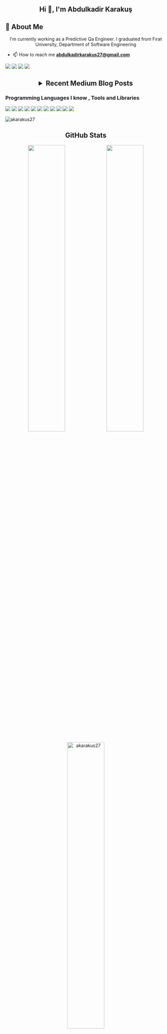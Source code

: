 <h2 align="center">Hi 👋, I'm Abdulkadir Karakuş</h2>

## 📖  About Me
<p align="center"> I'm currently working as a Predictive Qa Engineer. I graduated from Fırat University, Department of Software Engineering  
</p>

- 📫 How to reach me **abdulkadirkarakus27@gmail.com**

[![](https://img.shields.io/badge/medium-%2312100E.svg?&style=for-the-badge&logo=medium&logoColor=white)](https://medium.com/@akarakus27)
[![](https://img.shields.io/badge/Kaggle-%2312100E.svg?&style=for-the-badge&logo=kaggle&logoColor=white)](https://www.kaggle.com/akarakus27)
[![](https://img.shields.io/badge/linkedin-%230077B5.svg?&style=for-the-badge&logo=linkedin&logoColor=white)](https://www.linkedin.com/in/akarakus27/)
[![](https://img.shields.io/badge/twitter-%231DA1F2.svg?&style=for-the-badge&logo=twitter&logoColor=white)](https://twitter.com/A_karakus27/)


<h2 align="center"><details><summary>Recent Medium Blog Posts</summary>
   <p align="center"> 
      <a href="https://medium.com/@akarakus27/k-means-algoritmas%C4%B1-d81f19458e06">K-Means Algoritması</a>    
   </p>
   <p align="center">
      <a href="https://medium.com/deep-learning-turkiye/k%C3%BCmeleme-6ca62face492">KÜMELEME (Clustering)</a>
   </p>

</details></h2>   

<h3> Programming Languages I know , Tools and Libraries </h3>
<div>
<img src="https://img.shields.io/badge/python%20-%2314354C.svg?&style=flat&logo=python&logoColor=white"/>
<img src="https://img.shields.io/badge/c%23%20-%23239120.svg?&style=flat&logo=c-sharp&logoColor=white"/>
<img src ="https://img.shields.io/badge/sqlite-%2307405e.svg?&style=flat&logo=sqlite&logoColor=white"/>
<img src="https://img.shields.io/badge/pandas%20-%23150458.svg?&style=flat&logo=pandas&logoColor=white" />
<img src="https://img.shields.io/badge/Numpy-%2312100E.svg?&style=flat&logo=numpy&logoColor=white" />
<img src="https://img.shields.io/badge/git%20-%23F05033.svg?&style=flat&logo=git&logoColor=white"/>
<img src="https://img.shields.io/badge/Django-%2312100E.svg?&style=flat&logo=django&logoColor=white"/>  
<img src="https://img.shields.io/badge/Keras-%2312100E.svg?&style=flat&logo=keras&logoColor=white"/>
<img src="https://img.shields.io/badge/Selenium-%2312100E.svg?&style=flat&logo=selenium&logoColor=white"/>
 <img src="https://img.shields.io/badge/Jenkins-%2312100E.svg?&style=flat&logo=jenkins&logoColor=red"/>
 <img src="https://img.shields.io/badge/Postman-%2312100E.svg?&style=flat&logo=Postman&logoColor=orange"/>   
   
   
</div>
<p align="left"> <img src="https://komarev.com/ghpvc/?username=akarakus27" alt="akarakus27" /> </p> 
<h2 align="center">GitHub Stats</h2>

<p align="center">
   <img width="48%" src="https://github-readme-stats.vercel.app/api?username=akarakus27&show_icons=true&theme=tokyonight" />
   <img width="48%" src="https://github-readme-streak-stats.herokuapp.com/?user=akarakus27&theme=tokyonight" />
   <img width="48%" src="https://github-readme-stats.vercel.app/api/top-langs/?username=akarakus27&layout=compact&hide=html"  alt="akarakus27" />
</p

 
